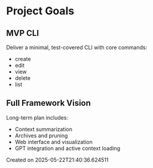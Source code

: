 # Project Goals

## MVP CLI
Deliver a minimal, test-covered CLI with core commands:
- create
- edit
- view
- delete
- list

## Full Framework Vision
Long-term plan includes:
- Context summarization
- Archives and pruning
- Web interface and visualization
- GPT integration and active context loading


Created on 2025-05-22T21:40:36.624511
